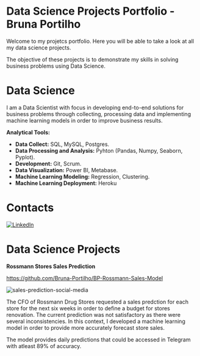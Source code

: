 # Data Science Projects Portfolio - Bruna Portilho

Welcome to my projetcs portfolio. Here you will be able to take a look at all my data science projects. 

The objective of these projects is to demonstrate my skills in solving business problems using Data Science.

# Data Science

I am a Data Scientist with focus in developing end-to-end solutions for business problems through collecting, processing data and implementing machine learning models in order to improve business results.

**Analytical Tools:**
- **Data Collect:** SQL, MySQL, Postgres.
- **Data Processing and Analysis:** Pyhton (Pandas, Numpy, Seaborn, Pyplot).
- **Development:** Git, Scrum.
- **Data Visualization:** Power BI, Metabase.
- **Machine Learning Modeling:** Regression, Clustering.
- **Machine Learning Deployment:** Heroku

# Contacts

[<img alt="LinkedIn" src="https://img.shields.io/badge/LinkedIn-0077B5?style=for-the-badge&logo=linkedin&logoColor=white"/>]( https://www.linkedin.com/in/bruna-portilho-b48309124)

# Data Science Projects

**Rossmann Stores Sales Prediction**

https://github.com/Bruna-Portilho/BP-Rossmann-Sales-Model

![sales-prediction-social-media](https://user-images.githubusercontent.com/85244180/136030996-bc99f9e2-c679-4215-9df2-d245f088541c.png)

The CFO of Rossmann Drug Stores requested a sales predction for each store for the next six weeks in order to define a budget for stores renovation. The current prediction was not satisfactory as there were several inconsistencies. In this context, I developed a machine learning model in order to provide more accurately forecast store sales.

The model provides daily predictions that could be accessed in Telegram with atleast 89% of accuracy.
